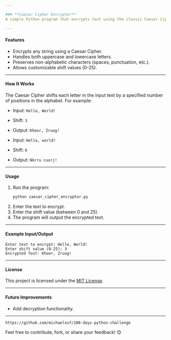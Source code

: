 ```yaml
---

### **Caesar Cipher Encryptor**  
A simple Python program that encrypts text using the classic Caesar Cipher algorithm. This project is part of my **100 Days of Code Challenge**.

---
```


#### **Features**  
- Encrypts any string using a Caesar Cipher.  
- Handles both uppercase and lowercase letters.  
- Preserves non-alphabetic characters (spaces, punctuation, etc.).  
- Allows customizable shift values (0-25).

---

#### **How It Works**  
The Caesar Cipher shifts each letter in the input text by a specified number of positions in the alphabet. For example:
- Input: `Hello, World!`
- Shift: `3`
- Output: `Khoor, Zruog!`
  
- Input: `Hello, world!`
- Shift: `6`
- Output: `Nkrru cuxrj!`

---

#### **Usage**  
1. Run the program:
   ```bash
   python caesar_cipher_encryptor.py
   ```
2. Enter the text to encrypt.  
3. Enter the shift value (between 0 and 25).  
4. The program will output the encrypted text.

---

#### **Example Input/Output**  
```plaintext
Enter text to encrypt: Hello, World!
Enter shift value (0-25): 3
Encrypted Text: Khoor, Zruog!
```

---

#### **License**  
This project is licensed under the [MIT License](LICENSE).

---

#### **Future Improvements**  
- Add decryption functionality. 

---
`https://github.com/michaelxxf/100-days-python-challenge`

Feel free to contribute, fork, or share your feedback! 😊
